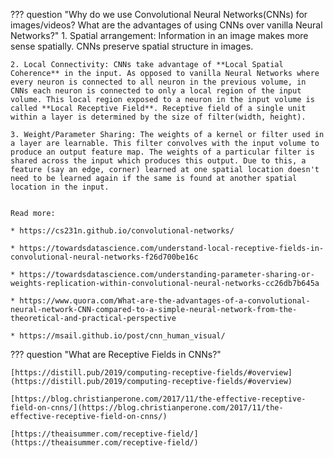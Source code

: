 ??? question "Why do we use Convolutional Neural Networks(CNNs) for images/videos? What are the advantages of using CNNs over vanilla Neural Networks?"
    1. Spatial arrangement: Information in an image makes more sense spatially. CNNs preserve spatial structure in images.

    2. Local Connectivity: CNNs take advantage of **Local Spatial Coherence** in the input. As opposed to vanilla Neural Networks where every neuron is connected to all neuron in the previous volume, in CNNs each neuron is connected to only a local region of the input volume. This local region exposed to a neuron in the input volume is called **Local Receptive Field**. Receptive field of a single unit within a layer is determined by the size of filter(width, height).

    3. Weight/Parameter Sharing: The weights of a kernel or filter used in a layer are learnable. This filter convolves with the input volume to produce an output feature map. The weights of a particular filter is shared across the input which produces this output. Due to this, a feature (say an edge, corner) learned at one spatial location doesn't need to be learned again if the same is found at another spatial location in the input.


    Read more:
    
    * https://cs231n.github.io/convolutional-networks/

    * https://towardsdatascience.com/understand-local-receptive-fields-in-convolutional-neural-networks-f26d700be16c

    * https://towardsdatascience.com/understanding-parameter-sharing-or-weights-replication-within-convolutional-neural-networks-cc26db7b645a

    * https://www.quora.com/What-are-the-advantages-of-a-convolutional-neural-network-CNN-compared-to-a-simple-neural-network-from-the-theoretical-and-practical-perspective

    * https://msail.github.io/post/cnn_human_visual/


??? question "What are Receptive Fields in CNNs?"

    [https://distill.pub/2019/computing-receptive-fields/#overview](https://distill.pub/2019/computing-receptive-fields/#overview)

    [https://blog.christianperone.com/2017/11/the-effective-receptive-field-on-cnns/](https://blog.christianperone.com/2017/11/the-effective-receptive-field-on-cnns/)

    [https://theaisummer.com/receptive-field/](https://theaisummer.com/receptive-field/)
